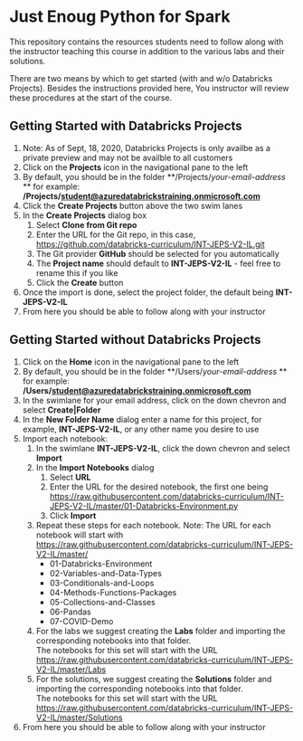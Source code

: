 # Just Enoug Python for Spark
This repository contains the resources students need to follow along with the instructor teaching this course in addition to the various labs and their solutions.

There are two means by which to get started (with and w/o Databricks Projects). Besides the instructions provided here, You instructor will review these procedures at the start of the course.

## Getting Started with Databricks Projects
1. Note: As of Sept, 18, 2020, Databricks Projects is only availbe as a private preview and may not be availble to all customers
2. Click on the **Projects** icon in the navigational pane to the left
3. By default, you should be in the folder **/Projects/*your-email-address* ** for example: **/Projects/student@azuredatabrickstraining.onmicrosoft.com**
4. Click the **Create Projects** button above the two swim lanes
5. In the **Create Projects** dialog box
   1. Select **Clone from Git repo**
   2. Enter the URL for the Git repo, in this case, https://github.com/databricks-curriculum/INT-JEPS-V2-IL.git
   3. The Git provider **GitHub** should be selected for you automatically
   4. The **Project name** should default to **INT-JEPS-V2-IL** - feel free to rename this if you like
   5. Click the **Create** button
6. Once the import is done, select the project folder, the default being **INT-JEPS-V2-IL**
7. From here you should be able to follow along with your instructor

## Getting Started without Databricks Projects
1. Click on the **Home** icon in the navigational pane to the left
2. By default, you should be in the folder **/Users/*your-email-address* ** for example: **/Users/student@azuredatabrickstraining.onmicrosoft.com**
3. In the swimlane for your email address, click on the down chevron and select **Create|Folder**
4. In the **New Folder Name** dialog enter a name for this project, for example, **INT-JEPS-V2-IL**, or any other name you desire to use
5. Import each notebook:
   1. In the swimlane **INT-JEPS-V2-IL**, click the down chevron and select **Import**
   2. In the **Import Notebooks** dialog
      1. Select **URL**
      2. Enter the URL for the desired notebook, the first one being https://raw.githubusercontent.com/databricks-curriculum/INT-JEPS-V2-IL/master/01-Databricks-Environment.py
      3. Click **Import**
   3. Repeat these steps for each notebook. Note: The URL for each notebook will start with https://raw.githubusercontent.com/databricks-curriculum/INT-JEPS-V2-IL/master/
      - 01-Databricks-Environment
      - 02-Variables-and-Data-Types
      - 03-Conditionals-and-Loops
      - 04-Methods-Functions-Packages
      - 05-Collections-and-Classes
      - 06-Pandas
      - 07-COVID-Demo
   4. For the labs we suggest creating the **Labs** folder and importing the corresponding notebooks into that folder.  
   The notebooks for this set will start with the URL  
   https://raw.githubusercontent.com/databricks-curriculum/INT-JEPS-V2-IL/master/Labs
   5. For the solutions, we suggest creating the **Solutions** folder and importing the corresponding notebooks into that folder.  
   The notebooks for this set will start with the URL  
   https://raw.githubusercontent.com/databricks-curriculum/INT-JEPS-V2-IL/master/Solutions
6. From here you should be able to follow along with your instructor
